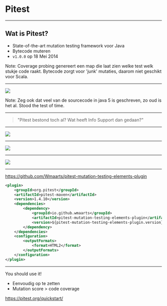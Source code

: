 # Pitest

----
## Wat is Pitest?

- State-of-the-art mutation testing framework voor Java
- Bytecode muteren
- `v1.0.0` op 18 Mei 2014

Note: Coverage probing genereert een map die laat zien welke test welk stukje code raakt.
Bytecode zorgt voor 'junk' mutaties, daarom niet geschikt voor Scala.

----


<img src="/img/java_5.png" />

Note: Zeg ook dat veel van de sourcecode in java 5 is geschreven, zo oud is het al. Stood the test of time.

----

> "Pitest bestond toch al? Wat heeft Info Support dan gedaan?"

----

<img src="/img/old_report.png" />

----

<img src="/img/hcoles.png" />

----

<img src="/img/new_report.png" />

----

https://github.com/Wmaarts/pitest-mutation-testing-elements-plugin

```xml
<plugin>
    <groupId>org.pitest</groupId>
    <artifactId>pitest-maven</artifactId>
    <version>1.4.10</version>
    <dependencies>
        <dependency>
            <groupId>io.github.wmaarts</groupId>
            <artifactId>pitest-mutation-testing-elements-plugin</artifactId>
            <version>${pitest-mutation-testing-elements-plugin.version}</version>
        </dependency>
    </dependencies>
    <configuration>
        <outputFormats>
            <format>HTML2</format>
        </outputFormats>
    </configuration>
</plugin>
```

----

You should use it!
- Eenvoudig op te zetten
- Mutation score > code coverage

https://pitest.org/quickstart/
